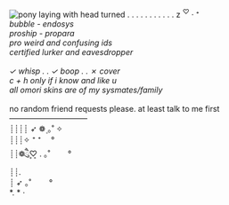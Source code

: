 ![pony laying with head turned](https://github.com/bubblegum-nightmares/bubblegum-nightmares/assets/172998241/fd33bd38-1242-45ef-b172-ab400b98a909)  . . . . . . . . . . . z <sup>♡</sup> ‧ ⁺<br>
*bubble - endosys <br>
proship - propara <br>
pro weird and confusing ids <br>
certified lurker and eavesdropper <br>* 
<br>
*✓ whisp . . ✓ boop . . ✗ cover<br>
c + h only if i know and like u <br>
all omori skins are of my sysmates/family*<br>
<br>
no random friend requests please. at least talk to me first<br>
—————————— <br>
                            ┊┊┊┊ ➶ ❁۪ ｡˚  ✧ <br>
                            ┊┊┊✧ ⁺    ⁺ 　° <br>
                            ┊┊❁ཻུ۪۪♡ ͎. ｡˚  　　° <br>
                            ┊┊. <br>
                            ┊ ➶ ｡˚  　　° <br>
                            *.           *    · <br>


